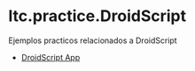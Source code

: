 # ltc.practice.DroidScript

 Ejemplos practicos relacionados a DroidScript

* [DroidScript App](https://play.google.com/store/search?q=droidscript&c=apps&hl=es)
